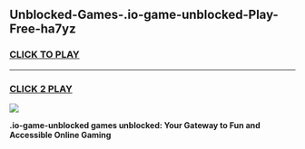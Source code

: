 
## Unblocked-Games-.io-game-unblocked-Play-Free-ha7yz
<h3>
<a href="https://premium76.site?title=.io-game-unblocked&ref=23A">CLICK TO PLAY</a></h3>
<hr>

<h3>
<a href="https://premium76.site?title=.io-game-unblocked&ref=23A">CLICK 2 PLAY</a>
  
</h3>

<a href="https://premium76.site?title=.io-game-unblocked&ref=23A"><img src="https://clearcache.store/games.png"></a>


**.io-game-unblocked games unblocked: Your Gateway to Fun and Accessible Online Gaming**
